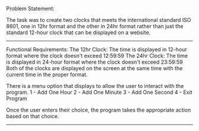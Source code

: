 Problem Statement:

The task was to create two clocks that meets the international standard ISO 8601, one in 12hr format and the other in 24hr format rather than just the standard 12-hour clock that can be displayed on a website. 

-------------------------------------------------------------------------------------------------------------------------------

Functional Requirements:
The 12hr Clock: The time is displayed in 12-hour format where the clock doesn't exceed 12:59:59
The 24hr Clock: The time is displayed in 24-hour format where the clock doesn't exceed 23:59:59
Both of the clocks are displayed on the screen at the same time with the current time in the proper format.

There is a menu option that displays to allow the user to interact with the program.
1 - Add One Hour
2 - Add One Minute
3 - Add One Second
4 - Exit Program

Once the user enters their choice, the program takes the appropriate action based on that choice.

-------------------------------------------------------------------------------------------------------------------------------

